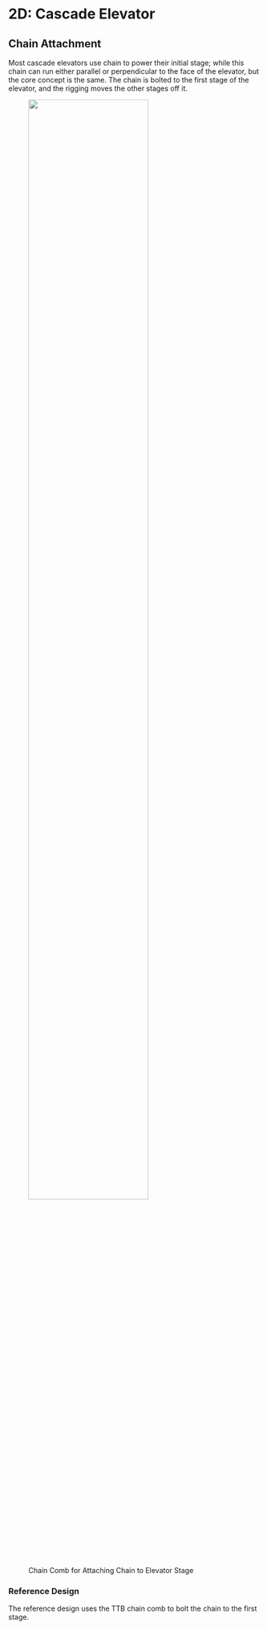 # 2D: Cascade Elevator

## Chain Attachment

Most cascade elevators use chain to power their initial stage; while this chain can run either parallel or perpendicular to the face of the elevator, but the core concept is the same. The chain is bolted to the first stage of the elevator, and the rigging moves the other stages off it.

<figure markdown="span">
    <img src="/img/learning-course/stage2-elevator/chain-comb.webp" style="width:75%">
    <figcaption>Chain Comb for Attaching Chain to Elevator Stage</figcaption>
</figure>

### Reference Design

The reference design uses the TTB chain comb to bolt the chain to the first stage.

<br>